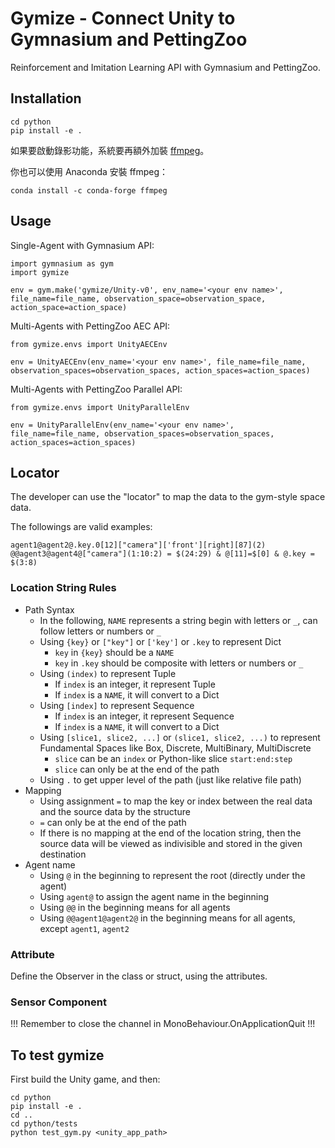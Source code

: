 # Gymize - Connect Unity to Gymnasium and PettingZoo

Reinforcement and Imitation Learning API with Gymnasium and PettingZoo.

## Installation
```
cd python
pip install -e .
```

如果要啟動錄影功能，系統要再額外加裝 [ffmpeg](https://ffmpeg.org/download.html)。

你也可以使用 Anaconda 安裝 ffmpeg：
```
conda install -c conda-forge ffmpeg
```

## Usage

Single-Agent with Gymnasium API:
```
import gymnasium as gym
import gymize

env = gym.make('gymize/Unity-v0', env_name='<your env name>', file_name=file_name, observation_space=observation_space, action_space=action_space)
```

Multi-Agents with PettingZoo AEC API:
```
from gymize.envs import UnityAECEnv

env = UnityAECEnv(env_name='<your env name>', file_name=file_name, observation_spaces=observation_spaces, action_spaces=action_spaces)
```

Multi-Agents with PettingZoo Parallel API:
```
from gymize.envs import UnityParallelEnv

env = UnityParallelEnv(env_name='<your env name>', file_name=file_name, observation_spaces=observation_spaces, action_spaces=action_spaces)
```

## Locator

The developer can use the "locator" to map the data to the gym-style space data.

The followings are valid examples:

```
agent1@agent2@.key.0[12]["camera"]['front'][right][87](2)
@@agent3@agent4@["camera"](1:10:2) = $(24:29) & @[11]=$[0] & @.key = $(3:8)
```

### Location String Rules
- Path Syntax
  - In the following, `NAME` represents a string begin with letters or `_`, can follow letters or numbers or `_`
  - Using `{key}` or `["key"]` or `['key']` or `.key` to represent Dict
    - `key` in `{key}` should be a `NAME`
    - `key` in `.key` should be composite with letters or numbers or `_`
  - Using `(index)` to represent Tuple
    - If `index` is an integer, it represent Tuple
    - If `index` is a `NAME`, it will convert to a Dict
  - Using `[index]` to represent Sequence
    - If `index` is an integer, it represent Sequence
    - If `index` is a `NAME`, it will convert to a Dict
  - Using `[slice1, slice2, ...]` or `(slice1, slice2, ...)` to represent Fundamental Spaces like Box, Discrete, MultiBinary, MultiDiscrete
    - `slice` can be an `index` or Python-like slice `start:end:step`
    - `slice` can only be at the end of the path
  - Using `.` to get upper level of the path (just like relative file path)
- Mapping
  - Using assignment `=` to map the key or index between the real data and the source data by the structure
  - `=` can only be at the end of the path
  - If there is no mapping at the end of the location string, then the source data will be viewed as indivisible and stored in the given destination
- Agent name
  - Using `@` in the beginning to represent the root (directly under the agent)
  - Using `agent@` to assign the agent name in the beginning
  - Using `@@` in the beginning means for all agents
  - Using `@@agent1@agent2@` in the beginning means for all agents, except `agent1`, `agent2`

### Attribute
Define the Observer in the class or struct, using the attributes.

### Sensor Component



!!! Remember to close the channel in MonoBehaviour.OnApplicationQuit !!!

## To test gymize

First build the Unity game, and then:

```
cd python
pip install -e .
cd ..
cd python/tests
python test_gym.py <unity_app_path>
```